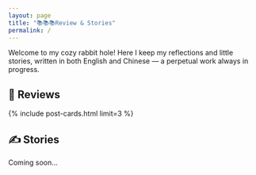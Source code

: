 ```yaml
---
layout: page
title: "📚📚📚Review & Stories"
permalink: /
---
```

Welcome to my cozy rabbit hole!
Here I keep my reflections and little stories, written in both English and Chinese — 
a perpetual work always in progress. 

## 📖 Reviews

<div class="post-cards" markdown="0">
  {% include post-cards.html limit=3 %}
</div>

## ✍️ Stories
Coming soon...